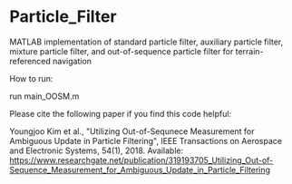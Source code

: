 # Particle_Filter
MATLAB implementation of standard particle filter, auxiliary particle filter, mixture particle filter, and out-of-sequence particle filter for terrain-referenced navigation

How to run:

run main_OOSM.m


Please cite the following paper if you find this code helpful:

Youngjoo Kim et al., "Utilizing Out-of-Sequnece Measurement for Ambiguous Update in Particle Filtering", IEEE Transactions on Aerospace and Electronic Systems, 54(1), 2018. Available: https://www.researchgate.net/publication/319193705_Utilizing_Out-of-Sequence_Measurement_for_Ambiguous_Update_in_Particle_Filtering
